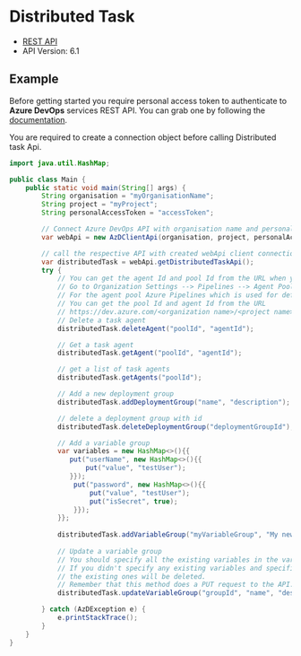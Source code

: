 # Distributed Task

- [REST API](https://docs.microsoft.com/en-us/rest/api/azure/devops/distributedtask/?view=azure-devops-rest-6.1)
- API Version: 6.1

## Example

Before getting started you require personal access token to authenticate to **Azure DevOps** services REST API.
You can grab one by following the [documentation](https://docs.microsoft.com/en-us/azure/devops/organizations/accounts/use-personal-access-tokens-to-authenticate?WT.mc_id=docs-github-dbrown&view=azure-devops&tabs=preview-page).

You are required to create a connection object before calling Distributed task Api.

```java
import java.util.HashMap;

public class Main {
    public static void main(String[] args) {
        String organisation = "myOrganisationName";
        String project = "myProject";
        String personalAccessToken = "accessToken";

        // Connect Azure DevOps API with organisation name and personal access token.
        var webApi = new AzDClientApi(organisation, project, personalAccessToken);

        // call the respective API with created webApi client connection object;
        var distributedTask = webApi.getDistributedTaskApi();
        try {
            // You can get the agent Id and pool Id from the URL when you navigate to the agent pools
            // Go to Organization Settings --> Pipelines --> Agent Pools --> Select any agent
            // For the agent pool Azure Pipelines which is used for default tasks if you click on agents tab
            // You can get the pool Id and agent Id from the URL
            // https://dev.azure.com/<organization name>/<project name>/_settings/agentpools?agentId=8&poolId=9&view=jobs
            // Delete a task agent
            distributedTask.deleteAgent("poolId", "agentId");

            // Get a task agent
            distributedTask.getAgent("poolId", "agentId");

            // get a list of task agents
            distributedTask.getAgents("poolId");

            // Add a new deployment group
            distributedTask.addDeploymentGroup("name", "description");

            // delete a deployment group with id
            distributedTask.deleteDeploymentGroup("deploymentGroupId");

            // Add a variable group
            var variables = new HashMap<>(){{
               put("userName", new HashMap<>(){{
                   put("value", "testUser");
               }});
                put("password", new HashMap<>(){{
                    put("value", "testUser");
                    put("isSecret", true);
                }});
            }};
            
            distributedTask.addVariableGroup("myVariableGroup", "My new Variable group", variables);
            
            // Update a variable group
            // You should specify all the existing variables in the variable group if you're updating one variable.
            // If you didn't specify any existing variables and specified only the variables that needs to be updated,
            // the existing ones will be deleted.
            // Remember that this method does a PUT request to the API.
            distributedTask.updateVariableGroup("groupId", "name", "description", variables);

        } catch (AzDException e) {
            e.printStackTrace();
        }
    }
}
```